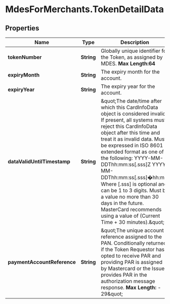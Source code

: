 # MdesForMerchants.TokenDetailData

## Properties
Name | Type | Description | Notes
------------ | ------------- | ------------- | -------------
**tokenNumber** | **String** | Globally unique identifier for the Token, as assigned by MDES.     __Max Length:64__  | [optional] 
**expiryMonth** | **String** | The expiry month for the account.  | [optional] 
**expiryYear** | **String** | The expiry year for the account.  | [optional] 
**dataValidUntilTimestamp** | **String** | \&quot;The date/time after which this CardInfoData object is considered invalid. If present, all systems must reject this CardInfoData object after this time and treat it as invalid data. Must be expressed in ISO 8601 extended format as one of the following: YYYY-MM-DDThh:mm:ss[.sss]Z YYYY-MM-DDThh:mm:ss[.sss]�hh:mm Where [.sss] is optional and can be 1 to 3 digits. Must be a value no more than 30 days in the future. MasterCard recommends using a value of (Current Time + 30 minutes).\&quot;  | [optional] 
**paymentAccountReference** | **String** | \&quot;The unique account reference assigned to the PAN. Conditionally returned if the Token Requestor has opted to receive PAR and providing PAR is assigned by Mastercard or the Issuer provides PAR in the authorization message response.    __Max Length:__ - 29\&quot;  | [optional] 


